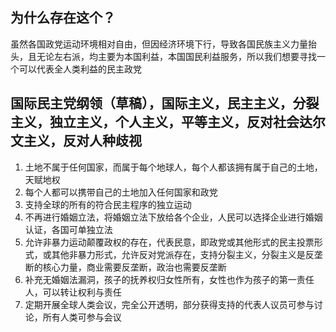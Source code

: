 ## 为什么存在这个？

虽然各国政党运动环境相对自由，但因经济环境下行，导致各国民族主义力量抬头，且无论左右派，均主要为本国利益，本国国民利益服务，所以我们想要寻找一个可以代表全人类利益的民主政党

## 国际民主党纲领（草稿），国际主义，民主主义，分裂主义，独立主义，个人主义，平等主义，反对社会达尔文主义，反对人种歧视
   
1. 土地不属于任何国家，而属于每个地球人，每个人都该拥有属于自己的土地，天赋地权
2. 每个人都可以携带自己的土地加入任何国家和政党
3. 支持全球的所有的符合民主程序的独立运动
4. 不再进行婚姻立法，将婚姻立法下放给各个企业，人民可以选择企业进行婚姻认证，各国可单独立法
5. 允许非暴力运动颠覆政权的存在，代表民意，即政党或其他形式的民主投票形式，或其他非暴力形式，允许反对党派存在，支持分裂主义，分裂主义是反垄断的核心力量，商业需要反垄断，政治也需要反垄断
6. 补充无婚姻法漏洞，孩子的抚养权归女性所有，女性也作为孩子的第一责任人，可以转让权利与责任
7. 定期开展全球人类会议，完全公开透明，部分获得支持的代表人议员可参与讨论，所有人类可参与会议
